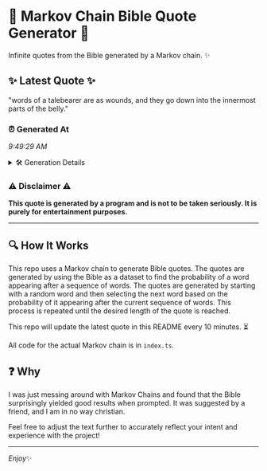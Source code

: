 # 📖 Markov Chain Bible Quote Generator 📖

Infinite quotes from the Bible generated by a Markov chain. ✨

## ✨ Latest Quote ✨
"words of a talebearer are as wounds, and they go down into the innermost parts of the belly."

### ⏰ Generated At
*9:49:29 AM*

<details>
    <summary>🛠️ Generation Details</summary>
    <p>
        <strong>🌱 Seed:</strong> words<br>
        <strong>🔄 Iterations:</strong> 17<br>
        <strong>📜 Context History:</strong><br>[ words ]: of<br>[ words, of ]: a<br>[ words, of, a ]: talebearer<br>[ words, of, a, talebearer ]: are<br>[ words, of, a, talebearer, are ]: as<br>[ words, of, a, talebearer, are, as ]: wounds,<br>[ of, a, talebearer, are, as, wounds, ]: and<br>[ a, talebearer, are, as, wounds,, and ]: they<br>[ talebearer, are, as, wounds,, and, they ]: go<br>[ are, as, wounds,, and, they, go ]: down<br>[ as, wounds,, and, they, go, down ]: into<br>[ wounds,, and, they, go, down, into ]: the<br>[ and, they, go, down, into, the ]: innermost<br>[ they, go, down, into, the, innermost ]: parts<br>[ go, down, into, the, innermost, parts ]: of<br>[ down, into, the, innermost, parts, of ]: the<br>[ into, the, innermost, parts, of, the ]: belly.<br>
    </p>
</details>

### ⚠️ Disclaimer ⚠️
**This quote is generated by a program and is not to be taken seriously. It is purely for entertainment purposes.**

---

## 🔍 How It Works

This repo uses a Markov chain to generate Bible quotes. The quotes are generated by using the Bible as a dataset to find the probability of a word appearing after a sequence of words. The quotes are generated by starting with a random word and then selecting the next word based on the probability of it appearing after the current sequence of words. This process is repeated until the desired length of the quote is reached.

This repo will update the latest quote in this README every 10 minutes. ⏳

All code for the actual Markov chain is in `index.ts`.

## ❓ Why

I was just messing around with Markov Chains and found that the Bible surprisingly yielded good results when prompted. 
It was suggested by a friend, and I am in no way christian.

Feel free to adjust the text further to accurately reflect your intent and experience with the project!

---

*Enjoy*✨
